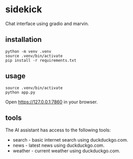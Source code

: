 # sidekick

Chat interface using gradio and marvin.

## installation

```
python -m venv .venv
source .venv/bin/activate
pip install -r requirements.txt
```

## usage

```
source .venv/bin/activate
python app.py
```

Open https://127.0.0.1:7860 in your browser.

## tools

The AI assistant has access to the following tools:

* search - basic internet search using duckduckgo.com.
* news - latest news using duckduckgo.com.
* weather - current weather using duckduckgo.com.
